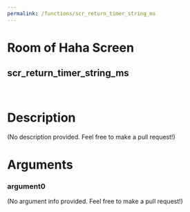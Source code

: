 ```yaml
---
permalink: /functions/scr_return_timer_string_ms
---
```

# Room of Haha Screen  
## scr_return_timer_string_ms  
&nbsp;  
# Description  
(No description provided. Feel free to make a pull request!) 
&nbsp;  
# Arguments
### argument0
(No argument info provided. Feel free to make a pull request!)
&nbsp;  


